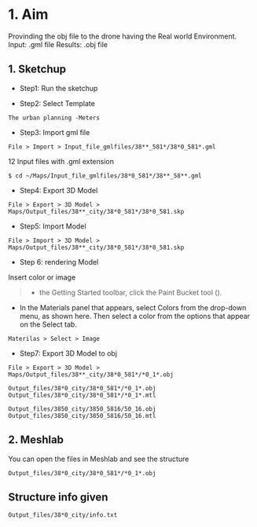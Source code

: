 # 1. Aim
Provinding the obj file to the drone having the Real world Environment.
Input: .gml file
Results: .obj file


## 1. Sketchup
* Step1: Run the sketchup 

* Step2: Select Template
```
The urban planning -Meters 
```

* Step3: Import gml file 
```
File > Import > Input_file_gmlfiles/38**_581*/38*0_581*.gml
```
12 Input files  with .gml extension 
```
$ cd ~/Maps/Input_file_gmlfiles/38*0_581*/38**_58**.gml
```

* Step4: Export 3D Model 
```
File > Export > 3D Model >   Maps/Output_files/38**_city/38*0_581*/38*0_581.skp
```

* Step5: Import  Model 
```
File > Import > 3D Model >   Maps/Output_files/38**_city/38*0_581*/38*0_581.skp
```

* Step 6: rendering   Model 

 Insert color or image 

> * the Getting Started toolbar, click the Paint Bucket tool ().
* In the Materials panel that appears, select Colors from the drop-down menu, as shown here. Then select a color from the options that appear on the Select tab.

```
Materilas > Select > Image 
```

* Step7: Export 3D Model to obj
```
File > Export > 3D Model > Maps/Output_files/38**_city/38*0_581*/*0_1*.obj
```

``` Output files 
Output_files/38*0_city/38*0_581*/*0_1*.obj
Output_files/38*0_city/38*0_581*/*0_1*.mtl
```
``` example files 
Output_files/3850_city/3850_5816/50_16.obj
Output_files/3850_city/3850_5816/50_16.mtl
```
## 2. Meshlab

You can open the files in Meshlab and see the structure 
``` Output files 
Output_files/38*0_city/38*0_581*/*0_1*.obj
```

## Structure info given
``` Info  files 
Output_files/38*0_city/info.txt
```
